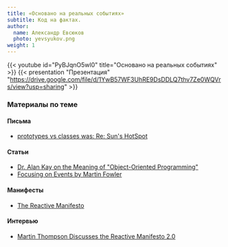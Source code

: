 ```yaml
---
title: «Основано на реальных событиях»
subtitle: Код на фактах.
author:
  name: Александр Евсюков
  photo: yevsyukov.png
weight: 1
---
```


{{< youtube id="PyBJqnO5wl0" title="Основано на реальных событиях" >}}
{{< presentation "Презентация" "https://drive.google.com/file/d/1YwB57WF3UhRE9DsDDLQ7thv7Ze0WQVrs/view?usp=sharing" >}}

### Материалы по теме

#### Письма
- [prototypes vs classes was: Re: Sun's HotSpot](http://lists.squeakfoundation.org/pipermail/squeak-dev/1998-October/017019.html)

#### Статьи
- [Dr. Alan Kay on the Meaning of "Object-Oriented Programming"](http://www.purl.org/stefan_ram/pub/doc_kay_oop_en)
- [Focusing on Events by Martin Fowler](https://martinfowler.com/eaaDev/EventNarrative.html)

#### Манифесты
- [The Reactive Manifesto](https://www.reactivemanifesto.org/)

#### Интервью
- [Martin Thompson Discusses the Reactive Manifesto 2.0](https://www.infoq.com/news/2014/10/thompson-reactive-manifesto-2/)
